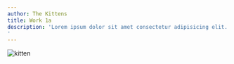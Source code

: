 ```yaml
---
author: The Kittens
title: Work 1a
description: 'Lorem ipsum dolor sit amet consectetur adipisicing elit. Sed aspernatur culpa deserunt rem praesentium debitis doloremque fugiat corporis ipsam facilis.
'
---
```


![kitten](https://placekitten.com/1000/650)
